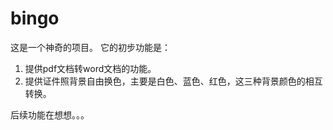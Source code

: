 # bingo
这是一个神奇的项目。
它的初步功能是：
1. 提供pdf文档转word文档的功能。
2. 提供证件照背景自由换色，主要是白色、蓝色、红色，这三种背景颜色的相互转换。

后续功能在想想。。。
